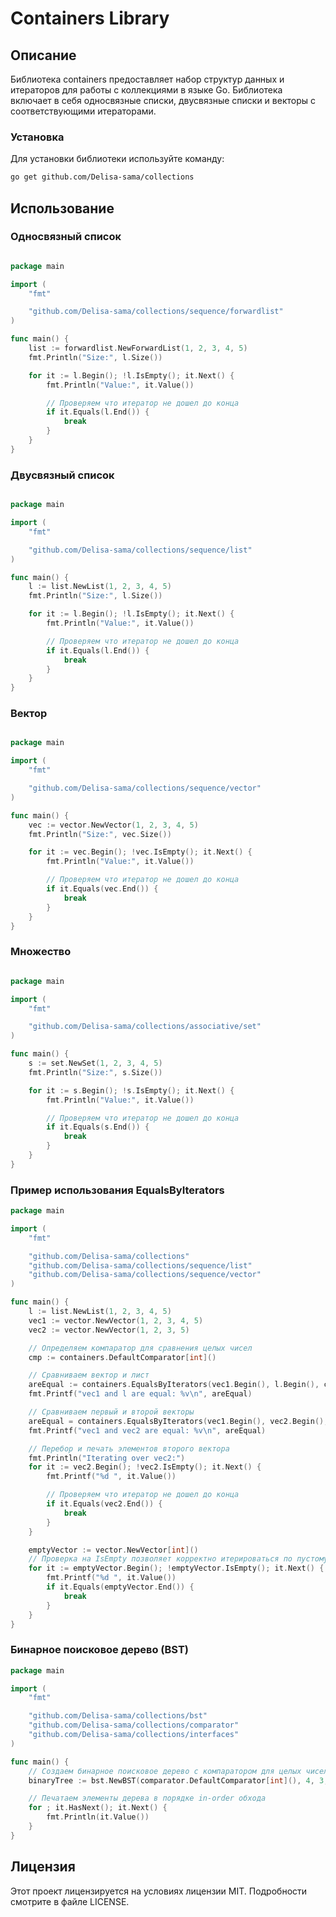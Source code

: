 # Containers Library
## Описание

Библиотека containers предоставляет набор структур данных и итераторов для работы с коллекциями в языке Go. Библиотека включает в себя односвязные списки, двусвязные списки и векторы с соответствующими итераторами.
### Установка

Для установки библиотеки используйте команду:

```bash
go get github.com/Delisa-sama/collections
```
## Использование
### Односвязный список

```go

package main

import (
	"fmt"

	"github.com/Delisa-sama/collections/sequence/forwardlist"
)

func main() {
	list := forwardlist.NewForwardList(1, 2, 3, 4, 5)
	fmt.Println("Size:", l.Size())

	for it := l.Begin(); !l.IsEmpty(); it.Next() {
		fmt.Println("Value:", it.Value())

		// Проверяем что итератор не дошел до конца
		if it.Equals(l.End()) {
			break
		}
	}
}
```
### Двусвязный список

```go

package main

import (
	"fmt"

	"github.com/Delisa-sama/collections/sequence/list"
)

func main() {
	l := list.NewList(1, 2, 3, 4, 5)
	fmt.Println("Size:", l.Size())

	for it := l.Begin(); !l.IsEmpty(); it.Next() {
		fmt.Println("Value:", it.Value())

		// Проверяем что итератор не дошел до конца
		if it.Equals(l.End()) {
			break
		}
	}
}
```
### Вектор

```go

package main

import (
	"fmt"

	"github.com/Delisa-sama/collections/sequence/vector"
)

func main() {
	vec := vector.NewVector(1, 2, 3, 4, 5)
	fmt.Println("Size:", vec.Size())

	for it := vec.Begin(); !vec.IsEmpty(); it.Next() {
		fmt.Println("Value:", it.Value())

		// Проверяем что итератор не дошел до конца
		if it.Equals(vec.End()) {
			break
		}
	}
}
```

### Множество

```go

package main

import (
	"fmt"

	"github.com/Delisa-sama/collections/associative/set"
)

func main() {
	s := set.NewSet(1, 2, 3, 4, 5)
	fmt.Println("Size:", s.Size())

	for it := s.Begin(); !s.IsEmpty(); it.Next() {
		fmt.Println("Value:", it.Value())

		// Проверяем что итератор не дошел до конца
		if it.Equals(s.End()) {
			break
		}
	}
}
```

### Пример использования EqualsByIterators
```go
package main

import (
	"fmt"

	"github.com/Delisa-sama/collections"
	"github.com/Delisa-sama/collections/sequence/list"
	"github.com/Delisa-sama/collections/sequence/vector"
)

func main() {
	l := list.NewList(1, 2, 3, 4, 5)
	vec1 := vector.NewVector(1, 2, 3, 4, 5)
	vec2 := vector.NewVector(1, 2, 3, 5)

	// Определяем компаратор для сравнения целых чисел
	cmp := containers.DefaultComparator[int]()

	// Сравниваем вектор и лист
	areEqual := containers.EqualsByIterators(vec1.Begin(), l.Begin(), cmp)
	fmt.Printf("vec1 and l are equal: %v\n", areEqual)

	// Сравниваем первый и второй векторы
	areEqual = containers.EqualsByIterators(vec1.Begin(), vec2.Begin(), cmp)
	fmt.Printf("vec1 and vec2 are equal: %v\n", areEqual)

	// Перебор и печать элементов второго вектора
	fmt.Println("Iterating over vec2:")
	for it := vec2.Begin(); !vec2.IsEmpty(); it.Next() {
		fmt.Printf("%d ", it.Value())

		// Проверяем что итератор не дошел до конца
		if it.Equals(vec2.End()) {
			break
		}
	}

	emptyVector := vector.NewVector[int]()
	// Проверка на IsEmpty позволяет корректно итерироваться по пустому вектору
	for it := emptyVector.Begin(); !emptyVector.IsEmpty(); it.Next() {
		fmt.Printf("%d ", it.Value())
		if it.Equals(emptyVector.End()) {
			break
		}
	}
}
```

### Бинарное поисковое дерево (BST)

```go
package main

import (
	"fmt"

	"github.com/Delisa-sama/collections/bst"
	"github.com/Delisa-sama/collections/comparator"
	"github.com/Delisa-sama/collections/interfaces"
)

func main() {
	// Создаем бинарное поисковое дерево с компаратором для целых чисел
	binaryTree := bst.NewBST(comparator.DefaultComparator[int](), 4, 3, 5, 1, 0, 2, 6, 8, 7)

	// Печатаем элементы дерева в порядке in-order обхода
	for ; it.HasNext(); it.Next() {
		fmt.Println(it.Value())
	}
}
```

## Лицензия

Этот проект лицензируется на условиях лицензии MIT. Подробности смотрите в файле LICENSE.